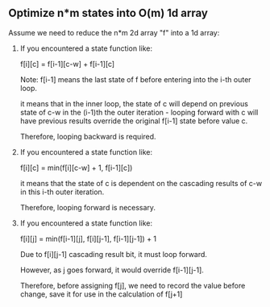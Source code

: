 ## Optimize n*m states into O(m) 1d array

Assume we need to reduce the n*m 2d array "f" into a 1d array:

1. If you encountered a state function like:

    f[i][c] = f[i-1][c-w] + f[i-1][c]

    Note: f[i-1] means the last state of f before entering into the i-th outer loop.

    it means that in the inner loop, the state of c will depend on previous state of c-w in the (i-1)th the outer iteration -
    looping forward with c will have previous results override the original f[i-1] state before value c.

    Therefore, looping backward is required.

2. If you encountered a state function like:
   
    f[i][c] = min(f[i][c-w] + 1, f[i-1][c])
    
    it means that the state of c is dependent on the cascading results of c-w in this i-th outer iteration.
    
    Therefore, looping forward is necessary.

3. If you encountered a state function like:

    f[i][j] = min(f[i-1][j], f[i][j-1], f[i-1][j-1]) + 1
    
    Due to f[i][j-1] cascading result bit, it must loop forward. 

    However, as j goes forward, it would override f[i-1][j-1].
    
    Therefore, before assigning f[j], we need to record the value before change, save it for use in the calculation of f[j+1]

    

